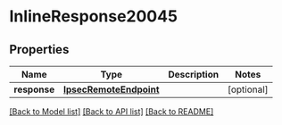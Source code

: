 # InlineResponse20045

## Properties
Name | Type | Description | Notes
------------ | ------------- | ------------- | -------------
**response** | [**IpsecRemoteEndpoint**](IpsecRemoteEndpoint.md) |  | [optional] 

[[Back to Model list]](../README.md#documentation-for-models) [[Back to API list]](../README.md#documentation-for-api-endpoints) [[Back to README]](../README.md)


